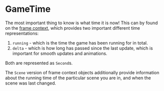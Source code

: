 # GameTime

The most important thing to know is what time it is now! This can by found on the [frame context](/03-gameloop/frame-context.md), which provides two important different time representations:

1. `running` - which is the time the game has been running for in total.
2. `delta` - which is how long has passed since the last update, which is important for smooth updates and animations.

Both are represented as `Second`s.

The `Scene` version of frame context objects additionally provide information about the running time of the particular scene you are in, and when the scene was last changed.


